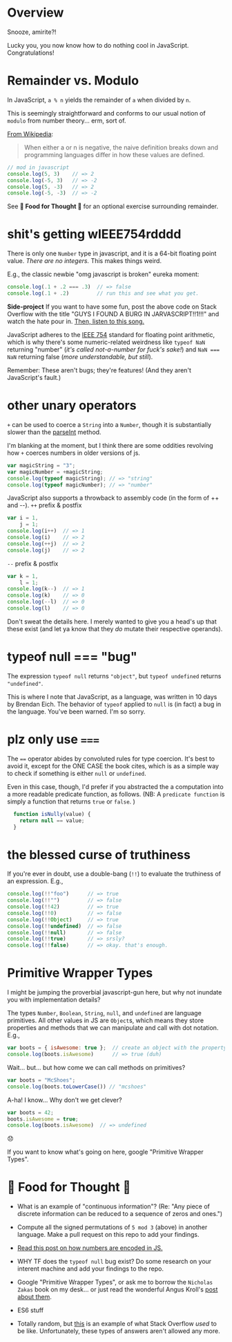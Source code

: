 # Overview
Snooze, amirite?! 

Lucky you, you now know how to do nothing cool in JavaScript. Congratulations!

# Remainder vs. Modulo
In JavaScript, `a % n` yields the remainder of `a` when divided by `n`. 

This is seemingly straightforward and conforms to our usual notion of `modulo` from number theory... erm, sort of.

[From Wikipedia](https://en.wikipedia.org/wiki/Modulo_operation):

> When either a or n is negative, the naive definition breaks down and programming languages differ in how these values are defined.

```javascript
// mod in javascript
console.log(5, 3)    // => 2
console.log(-5, 3)   // => -2
console.log(5, -3)   // => 2
console.log(-5, -3)  // => -2
```

See **:pizza: Food for Thought :pizza:** for an optional exercise surrounding remainder.


# shit's getting wIEEE754rdddd
There is only one `Number` type in javascript, and it is a 64-bit floating point value.
_There are no integers._ This makes things weird.

E.g., the classic newbie "omg javascript is broken" eureka moment: 
```javascript
console.log(.1 + .2 === .3)  // => false
console.log(.1 + .2)         // run this and see what you get.
```

**Side-project** If you want to have some fun, 
post the above code on Stack Overflow with the title "GUYS I FOUND A BURG IN JARVASCRIPT!!1!!!" 
and watch the hate pour in. 
[Then, listen to this song.](https://www.youtube.com/watch?v=nfWlot6h_JM)

JavaScript adheres to the [IEEE 754](https://en.wikipedia.org/wiki/IEEE_floating_point) standard for floating point arithmetic, 
which is why there's some numeric-related weirdness like `typeof NaN` returning "number" 
(_it's called not-a-number for fuck's sake!_) and
`NaN === NaN` returning false (_more understandable, but still_). 

Remember: These aren't bugs; they're features! (And they aren't JavaScript's fault.)


# other unary operators
`+` can be used to coerce a `String` into a `Number`, though it is substantially slower than the [parseInt](https://developer.mozilla.org/en-US/docs/Web/JavaScript/Reference/Global_Objects/parseInt) method. 

I'm blanking at the moment, but I think there are some oddities revolving how `+` coerces numbers in older versions of js.
```javascript
var magicString = "3";
var magicNumber = +magicString;
console.log(typeof magicString); // => "string"
console.log(typeof magicNumber); // => "number"
```

JavaScript also supports a throwback to assembly code (in the form of ++ and --).
`++` prefix & postfix
```javascript
var i = 1,
    j = 1;
console.log(i++)  // => 1
console.log(i)    // => 2
console.log(++j)  // => 2
console.log(j)    // => 2
```
`--` prefix & postfix
```javascript
var k = 1,
    l = 1;
console.log(k--)  // => 1
console.log(k)    // => 0
console.log(--l)  // => 0
console.log(l)    // => 0
```

Don't sweat the details here. 
I merely wanted to give you a head's up that these exist 
(and let ya know that they _do_ mutate their respective operands).


# typeof null === "bug"
The expression `typeof null` returns `"object"`, 
but `typeof undefined` returns `"undefined"`.

This is where I note that JavaScript, as a language, was written in 10 days by Brendan Eich. The behavior of `typeof` applied to `null` is (in fact) a bug in the language. You've been warned. I'm so sorry.


# plz only use `===`
The `==` operator abides by convoluted rules for type coercion. It's best to avoid it, except for the ONE CASE the book cites, which is as a simple way to check if something is either `null` or `undefined`. 

Even in this case, though, I'd prefer if you abstracted the  a computation into a more readable predicate function, as follows.
(NB: A `predicate function` is simply a function that returns `true` or `false`. )


```javascript
  function isNully(value) {
    return null == value;
  }
```


# the blessed curse of truthiness

If you're ever in doubt, use a double-bang (`!!`) to evaluate the truthiness of an expression. E.g.,
```javascript
console.log(!!"foo")      // => true
console.log(!!"")         // => false
console.log(!!42)         // => true
console.log(!!0)          // => false
console.log(!!Object)     // => true
console.log(!!undefined)  // => false
console.log(!!null)       // => false
console.log(!!true)       // => srsly?
console.log(!!false)      // => okay. that's enough.
```


# Primitive Wrapper Types
I might be jumping the proverbial javascript-gun here, but why not inundate you with implementation details?

The types `Number`, `Boolean`, `String`, `null`, and `undefined` are language primitives. All other values in JS are `Object`s, which means they store properties and methods that we can manipulate and call with dot notation. E.g.,

```javascript
var boots = { isAwesome: true };  // create an object with the property "isAwesome" set to true.
console.log(boots.isAwesome)      // => true (duh)
```

Wait... but... but how come we can call methods on primitives?
```javascript
var boots = "McShoes";
console.log(boots.toLowerCase()) // "mcshoes"
```

A-ha! I know... Why don't we get clever?
```javascript
var boots = 42;
boots.isAwesome = true;
console.log(boots.isAwesome)  // => undefined
```

:disappointed:


If you want to know what's going on here, google "Primitive Wrapper Types".


# :pizza: Food for Thought :pizza:

* What is an example of "continuous information"? (Re: "Any piece of discrete information can be reduced to a sequence of zeros and ones.")

* Compute all the signed permutations of `5 mod 3` (above) in another language. Make a pull request on this repo to add your findings.

* [Read this post on how numbers are encoded in JS.](http://www.2ality.com/2012/04/number-encoding.html)

* WHY TF does the `typeof null` bug exist? Do some research on your interent machine and add your findings to the repo.

* Google "Primitive Wrapper Types", or ask me to borrow the `Nicholas Zakas` book on my desk... or just read the wonderful Angus Kroll's [post about them](https://javascriptweblog.wordpress.com/2010/09/27/the-secret-life-of-javascript-primitives/).

* ES6 stuff

* Totally random, but [this](https://stackoverflow.com/questions/1732348/regex-match-open-tags-except-xhtml-self-contained-tags) is an example of what Stack Overflow _used_ to be like. Unfortunately, these types of answers aren't allowed any more.
